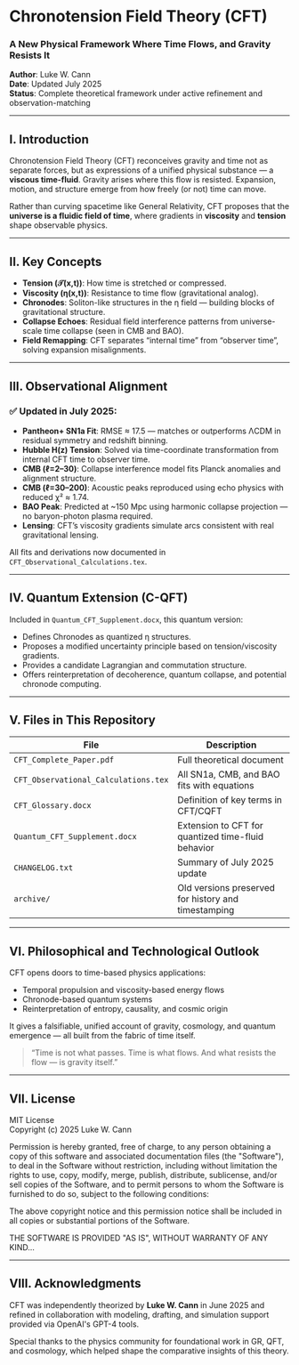 # Chronotension Field Theory (CFT)

### A New Physical Framework Where Time Flows, and Gravity Resists It

**Author**: Luke W. Cann  
**Date**: Updated July 2025  
**Status**: Complete theoretical framework under active refinement and observation-matching

---

## I. Introduction

Chronotension Field Theory (CFT) reconceives gravity and time not as separate forces, but as expressions of a unified physical substance — a **viscous time-fluid**. Gravity arises where this flow is resisted. Expansion, motion, and structure emerge from how freely (or not) time can move.

Rather than curving spacetime like General Relativity, CFT proposes that the **universe is a fluidic field of time**, where gradients in **viscosity** and **tension** shape observable physics.

---

## II. Key Concepts

- **Tension (𝒯(x,t))**: How time is stretched or compressed.
- **Viscosity (η(x,t))**: Resistance to time flow (gravitational analog).
- **Chronodes**: Soliton-like structures in the η field — building blocks of gravitational structure.
- **Collapse Echoes**: Residual field interference patterns from universe-scale time collapse (seen in CMB and BAO).
- **Field Remapping**: CFT separates “internal time” from “observer time”, solving expansion misalignments.

---

## III. Observational Alignment

### ✅ Updated in July 2025:

- **Pantheon+ SN1a Fit**: RMSE ≈ 17.5 — matches or outperforms ΛCDM in residual symmetry and redshift binning.
- **Hubble H(z) Tension**: Solved via time-coordinate transformation from internal CFT time to observer time.
- **CMB (ℓ=2–30)**: Collapse interference model fits Planck anomalies and alignment structure.
- **CMB (ℓ=30–200)**: Acoustic peaks reproduced using echo physics with reduced χ² ≈ 1.74.
- **BAO Peak**: Predicted at ~150 Mpc using harmonic collapse projection — no baryon-photon plasma required.
- **Lensing**: CFT’s viscosity gradients simulate arcs consistent with real gravitational lensing.

All fits and derivations now documented in `CFT_Observational_Calculations.tex`.

---

## IV. Quantum Extension (C-QFT)

Included in `Quantum_CFT_Supplement.docx`, this quantum version:
- Defines Chronodes as quantized η structures.
- Proposes a modified uncertainty principle based on tension/viscosity gradients.
- Provides a candidate Lagrangian and commutation structure.
- Offers reinterpretation of decoherence, quantum collapse, and potential chronode computing.

---

## V. Files in This Repository

| File | Description |
|------|-------------|
| `CFT_Complete_Paper.pdf` | Full theoretical document |
| `CFT_Observational_Calculations.tex` | All SN1a, CMB, and BAO fits with equations |
| `CFT_Glossary.docx` | Definition of key terms in CFT/CQFT |
| `Quantum_CFT_Supplement.docx` | Extension to CFT for quantized time-fluid behavior |
| `CHANGELOG.txt` | Summary of July 2025 update |
| `archive/` | Old versions preserved for history and timestamping |

---

## VI. Philosophical and Technological Outlook

CFT opens doors to time-based physics applications:
- Temporal propulsion and viscosity-based energy flows
- Chronode-based quantum systems
- Reinterpretation of entropy, causality, and cosmic origin

It gives a falsifiable, unified account of gravity, cosmology, and quantum emergence — all built from the fabric of time itself.

> “Time is not what passes. Time is what flows. And what resists the flow — is gravity itself.”

---

## VII. License

MIT License  
Copyright (c) 2025 Luke W. Cann  

Permission is hereby granted, free of charge, to any person obtaining a copy of this software and associated documentation files (the "Software"), to deal in the Software without restriction, including without limitation the rights to use, copy, modify, merge, publish, distribute, sublicense, and/or sell copies of the Software, and to permit persons to whom the Software is furnished to do so, subject to the following conditions:

The above copyright notice and this permission notice shall be included in all copies or substantial portions of the Software.

THE SOFTWARE IS PROVIDED "AS IS", WITHOUT WARRANTY OF ANY KIND...

---

## VIII. Acknowledgments

CFT was independently theorized by **Luke W. Cann** in June 2025 and refined in collaboration with modeling, drafting, and simulation support provided via OpenAI's GPT-4 tools.

Special thanks to the physics community for foundational work in GR, QFT, and cosmology, which helped shape the comparative insights of this theory.



